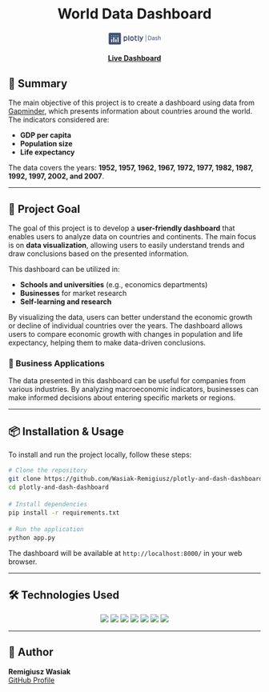<h1 align="center">World Data Dashboard</h1>

<p align="center">
  <img src="./assets/images/plotly_dash_logo.png" alt="World Data Dashboard Logo" width="110"/>
</p>
<p align="center">
  <a href="https://plotly-and-dash-dashboard.onrender.com/"><strong>Live Dashboard</strong></a>
</p>

## 📌 Summary

The main objective of this project is to create a dashboard using data from [Gapminder](https://www.gapminder.org), which presents information about countries around the world.
The indicators considered are:

- **GDP per capita**
- **Population size**
- **Life expectancy**

The data covers the years: **1952, 1957, 1962, 1967, 1972, 1977, 1982, 1987, 1992, 1997, 2002, and 2007**.

---

## 🎯 Project Goal

The goal of this project is to develop a **user-friendly dashboard** that enables users to analyze data on countries and continents. The main focus is on **data visualization**, allowing users to easily understand trends and draw conclusions based on the presented information.

This dashboard can be utilized in:

- **Schools and universities** (e.g., economics departments)
- **Businesses** for market research
- **Self-learning and research**

By visualizing the data, users can better understand the economic growth or decline of individual countries over the years. The dashboard allows users to compare economic growth with changes in population and life expectancy, helping them to make data-driven conclusions.

### 💼 Business Applications

The data presented in this dashboard can be useful for companies from various industries. By analyzing macroeconomic indicators, businesses can make informed decisions about entering specific markets or regions.

---

## 📦 Installation & Usage

To install and run the project locally, follow these steps:

```bash
# Clone the repository
git clone https://github.com/Wasiak-Remigiusz/plotly-and-dash-dashboard.git
cd plotly-and-dash-dashboard

# Install dependencies
pip install -r requirements.txt

# Run the application
python app.py
```

The dashboard will be available at `http://localhost:8000/` in your web browser.

---

## 🛠️ Technologies Used

<p align="center">
  <img src="https://img.shields.io/badge/python-%233776AB.svg?style=for-the-badge&logo=python&logoColor=white"/>
  <img src="https://img.shields.io/badge/dash-%230099cc.svg?style=for-the-badge&logo=plotly&logoColor=white"/>
  <img src="https://img.shields.io/badge/plotly-%233F4F75.svg?style=for-the-badge&logo=plotly&logoColor=white"/>
  <img src="https://img.shields.io/badge/pandas-%23150458.svg?style=for-the-badge&logo=pandas&logoColor=white"/>
  <img src="https://img.shields.io/badge/html5-%23E34F26.svg?style=for-the-badge&logo=html5&logoColor=white"/>
  <img src="https://img.shields.io/badge/css3-%231572B6.svg?style=for-the-badge&logo=css3&logoColor=white"/>
  <img src="https://img.shields.io/badge/bootstrap-%23563D7C.svg?style=for-the-badge&logo=bootstrap&logoColor=white"/>
</p>

---

## 👤 Author

**Remigiusz Wasiak**  
[GitHub Profile](https://github.com/Wasiak-Remigiusz)
